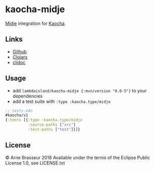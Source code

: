 # kaocha-midje

[Midje](https://github.com/marick/Midje) integration for [Kaocha](https://github.com/lambdaisland/kaocha).

## Links

- [Github](https://github.com/lambdaisland/kaocha-midje)
- [Clojars](https://clojars.org/lambdaisland/kaocha-midje)
- [cljdoc](https://cljdoc.xyz/d/lambdaisland/kaocha-midje/CURRENT)

## Usage

- add `lambdaisland/kaocha-midje {:mvn/version "0.0-5"}` to your dependencies
- add a test suite with `:type :kaocha.type/midje`

``` clojure
;; tests.edn
#kaocha/v1
{:tests [{:type :kaocha.type/midje
          :source-paths ["src"]
          :test-paths ["test"]}]}
```

## License

&copy; Arne Brasseur 2018
Available under the terms of the Eclipse Public License 1.0, see LICENSE.txt
